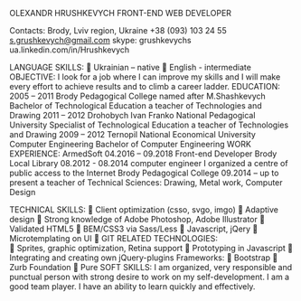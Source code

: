 OLEXANDR HRUSHKEVYCH
FRONT-END WEB DEVELOPER

Contacts:
Brody, Lviv region, Ukraine
+38 (093) 103 24 55
s.grushkevych@gmail.com
skype: grushkevychs
ua.linkedin.com/in/Hrushkevych

LANGUAGE SKILLS:
	Ukrainian – native 
	English -  intermediate 
OBJECTIVE:
I look for a job where I can improve my skills and I will make every effort to achieve results and to climb a career ladder.
EDUCATION:
2005 – 2011
Brody Pedagogical College named after M.Shashkevych Bachelor of Technological Education a teacher of Technologies and Drawing 
2011 – 2012
Drohobych Ivan Franko National Pedagogical University Specialist of Technological Education a teacher of Technologies and Drawing
2009 – 2012
Ternopil National Economical University Computer Engineering Bachelor of Computer Engineering 
WORK EXPERIENCE:
ArmedSoft 04.2016 – 09.2018 Front-end Developer
Brody Local Library 08.2012 - 08.2014 computer engineer I organized a centre of public access to the Internet
Brody Pedagogical College 09.2014 – up to present a teacher of Technical Sciences: Drawing, Metal work, Computer Design

TECHNICAL SKILLS:
	Client optimization (csso, svgo, imgo)
	Adaptive design
	Strong knowledge of Adobe Photoshop, Adobe Illustrator
	Validated HTML5
	BEM/CSS3 via Sass/Less
	Javascript, jQery
	Microtemplating on UI
	GIT 
RELATED TECHNOLOGIES:  
	Sprites, graphic optimization, Retina support
	Prototyping in Javascript
	Integrating and creating own jQuery-plugins
Frameworks:
	Bootstrap
	Zurb Foundation
	Pure   SOFT SKILLS:
I am organized, very responsible and punctual person with strong desire to work on my self-development. I am a good team player. I have an ability to learn quickly and effectively.